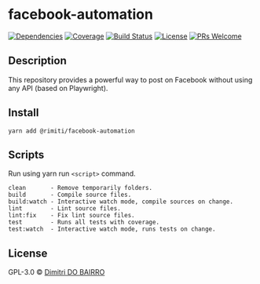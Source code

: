 # facebook-automation

[![Dependencies][prod-dependencies-badge]][prod-dependencies]
[![Coverage][coverage-badge]][coverage]
[![Build Status][travis-badge]][travis-ci]
[![License][license-badge]][LICENSE]
[![PRs Welcome][prs-badge]][prs]

## Description

This repository provides a powerful way to post on Facebook without using any API (based on Playwright). 

## Install

```
yarn add @rimiti/facebook-automation
```

## Scripts

Run using yarn run `<script>` command.

    clean       - Remove temporarily folders.
    build       - Compile source files.
    build:watch - Interactive watch mode, compile sources on change.
    lint        - Lint source files.
    lint:fix    - Fix lint source files.
    test        - Runs all tests with coverage.
    test:watch  - Interactive watch mode, runs tests on change.

## License

GPL-3.0 © [Dimitri DO BAIRRO](https://www.dimsolution.com)

[prod-dependencies-badge]: https://david-dm.org/rimiti/luminator/status.svg
[prod-dependencies]: https://david-dm.org/rimiti/luminator
[coverage-badge]: https://codecov.io/gh/rimiti/luminator/branch/master/graph/badge.svg
[coverage]: https://codecov.io/gh/rimiti/luminator
[travis-badge]: https://travis-ci.org/rimiti/luminati.svg?branch=master
[travis-ci]: https://travis-ci.org/rimiti/luminator
[license-badge]: https://img.shields.io/badge/license-GPL3-blue.svg?style=flat-square
[license]: https://github.com/rimiti/luminator/blob/master/LICENSE
[prs-badge]: https://img.shields.io/badge/PRs-welcome-brightgreen.svg?style=flat-square
[prs]: http://makeapullrequest.com
